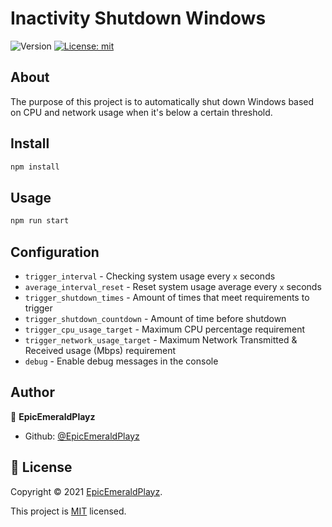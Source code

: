# Inactivity Shutdown Windows
![Version](https://img.shields.io/github/package-json/v/EpicEmeraldPlayz/inactivity-shutdown-windows?color=yellow&cacheSeconds=2592000)
[![License: mit](https://img.shields.io/badge/License-MIT-red.svg)](https://github.com/EpicEmeraldPlayz/nodejs-inactivity-shutdown-windows/blob/master/LICENSE)

## About
The purpose of this project is to automatically shut down Windows based on CPU and network usage when it's below a certain threshold.

## Install

```sh
npm install
```

## Usage

```sh
npm run start
```

## Configuration
- `trigger_interval` - Checking system usage every `x` seconds
- `average_interval_reset` - Reset system usage average every `x` seconds
- `trigger_shutdown_times` - Amount of times that meet requirements to trigger
- `trigger_shutdown_countdown` - Amount of time before shutdown
- `trigger_cpu_usage_target` - Maximum CPU percentage requirement
- `trigger_network_usage_target` - Maximum Network Transmitted & Received usage (Mbps) requirement
- `debug` - Enable debug messages in the console

## Author

👤 **EpicEmeraldPlayz**

* Github: [@EpicEmeraldPlayz](https://github.com/EpicEmeraldPlayz)

## 📝 License

Copyright © 2021 [EpicEmeraldPlayz](https://github.com/EpicEmeraldPlayz).

This project is [MIT](https://github.com/EpicEmeraldPlayz/nodejs-inactivity-shutdown-windows/blob/main/LICENSE) licensed.
